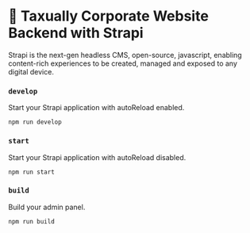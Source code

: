 # 🚀 Taxually Corporate Website Backend with Strapi

Strapi is the next-gen headless CMS, open-source, javascript, enabling content-rich experiences to be created, managed and exposed to any digital device.

### `develop`

Start your Strapi application with autoReload enabled.

```
npm run develop

```

### `start`

Start your Strapi application with autoReload disabled.

```
npm run start
```

### `build`

Build your admin panel.

```
npm run build
```
